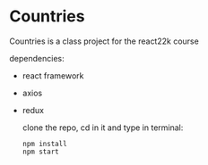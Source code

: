# Countries

Countries is a class project for the react22k course

dependencies:
- react framework
- axios
- redux

  clone the repo, cd in it and type in terminal:
  ```shell
  npm install
  npm start
  ```


  
